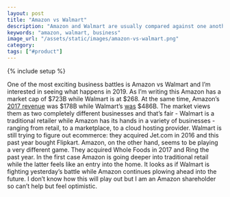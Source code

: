 ```yaml
---
layout: post
title: "Amazon vs Walmart"
description: "Amazon and Walmart are usually compared against one another but they're diverging more and more."
keywords: "amazon, walmart, business"
image_url: "/assets/static/images/amazon-vs-walmart.png"
category:
tags: ["#product"]
---
```

{% include setup %}

<amp-img src="{{ IMG_PATH }}amazon-vs-walmart.png" alt="Amazon vs Walmart 1 year stock graph" width="651" height="706" layout="responsive"></amp-img>

One of the most exciting business battles is Amazon vs Walmart and I’m interested in seeing what happens in 2019. As I’m writing this Amazon has a market cap of $723B while Walmart is at $268. At the same time, Amazon’s [2017 revenue](https://www.statista.com/statistics/266282/annual-net-revenue-of-amazoncom/) was $178B while Walmart’s [was](https://www.statista.com/statistics/555334/total-revenue-of-walmart-worldwide/) $486B. The market views them as two completely different businesses and that’s fair - Walmart is a traditional retailer while Amazon has its hands in a variety of businesses - ranging from retail, to a marketplace, to a cloud hosting provider. Walmart is still trying to figure out ecommerce: they acquired Jet.com in 2016 and this past year bought Flipkart. Amazon, on the other hand, seems to be playing a very different game. They acquired Whole Foods in 2017 and Ring the past year. In the first case Amazon is going deeper into traditional retail while the latter feels like an entry into the home. It looks as if Walmart is fighting yesterday’s battle while Amazon continues plowing ahead into the future. I don’t know how this will play out but I am an Amazon shareholder so can’t help but feel optimistic.
